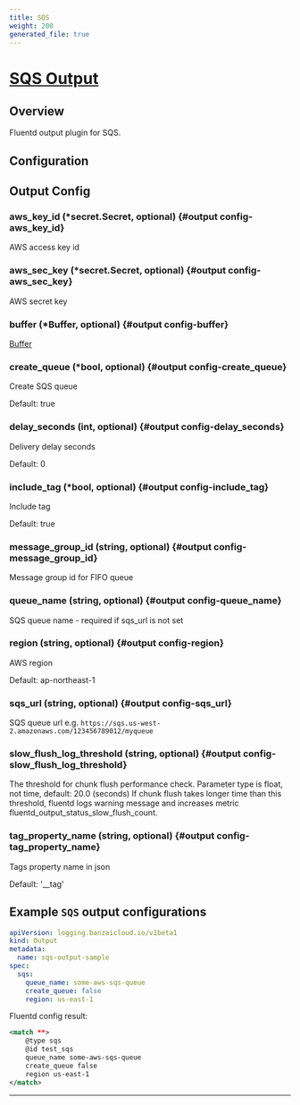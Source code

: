 ```yaml
---
title: SQS
weight: 200
generated_file: true
---
```


# [SQS Output](https://github.com/ixixi/fluent-plugin-sqs)
## Overview
 Fluentd output plugin for SQS.

## Configuration
## Output Config

### aws_key_id (*secret.Secret, optional) {#output config-aws_key_id}

AWS access key id 


### aws_sec_key (*secret.Secret, optional) {#output config-aws_sec_key}

AWS secret key 


### buffer (*Buffer, optional) {#output config-buffer}

[Buffer](../buffer/) 


### create_queue (*bool, optional) {#output config-create_queue}

Create SQS queue

Default: true

### delay_seconds (int, optional) {#output config-delay_seconds}

Delivery delay seconds

Default: 0

### include_tag (*bool, optional) {#output config-include_tag}

Include tag

Default: true

### message_group_id (string, optional) {#output config-message_group_id}

Message group id for FIFO queue 


### queue_name (string, optional) {#output config-queue_name}

SQS queue name - required if sqs_url is not set 


### region (string, optional) {#output config-region}

AWS region

Default: ap-northeast-1

### sqs_url (string, optional) {#output config-sqs_url}

SQS queue url e.g. `https://sqs.us-west-2.amazonaws.com/123456789012/myqueue` 


### slow_flush_log_threshold (string, optional) {#output config-slow_flush_log_threshold}

The threshold for chunk flush performance check. Parameter type is float, not time, default: 20.0 (seconds) If chunk flush takes longer time than this threshold, fluentd logs warning message and increases metric fluentd_output_status_slow_flush_count. 


### tag_property_name (string, optional) {#output config-tag_property_name}

Tags property name in json

Default: '__tag'



## Example `SQS` output configurations

```yaml
apiVersion: logging.banzaicloud.io/v1beta1
kind: Output
metadata:
  name: sqs-output-sample
spec:
  sqs:
    queue_name: some-aws-sqs-queue
    create_queue: false
    region: us-east-1
```

Fluentd config result:

```xml
<match **>
    @type sqs
    @id test_sqs
    queue_name some-aws-sqs-queue
    create_queue false
    region us-east-1
</match>
```


---
